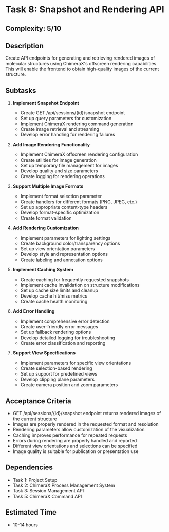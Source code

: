 # Task 8: Snapshot and Rendering API

## Complexity: 5/10

## Description
Create API endpoints for generating and retrieving rendered images of molecular structures using ChimeraX's offscreen rendering capabilities. This will enable the frontend to obtain high-quality images of the current structure.

## Subtasks

1. **Implement Snapshot Endpoint**
   - Create GET /api/sessions/{id}/snapshot endpoint
   - Set up query parameters for customization
   - Implement ChimeraX rendering command generation
   - Create image retrieval and streaming
   - Develop error handling for rendering failures

2. **Add Image Rendering Functionality**
   - Implement ChimeraX offscreen rendering configuration
   - Create utilities for image generation
   - Set up temporary file management for images
   - Develop quality and size parameters
   - Create logging for rendering operations

3. **Support Multiple Image Formats**
   - Implement format selection parameter
   - Create handlers for different formats (PNG, JPEG, etc.)
   - Set up appropriate content-type headers
   - Develop format-specific optimization
   - Create format validation

4. **Add Rendering Customization**
   - Implement parameters for lighting settings
   - Create background color/transparency options
   - Set up view orientation parameters
   - Develop style and representation options
   - Create labeling and annotation options

5. **Implement Caching System**
   - Create caching for frequently requested snapshots
   - Implement cache invalidation on structure modifications
   - Set up cache size limits and cleanup
   - Develop cache hit/miss metrics
   - Create cache health monitoring

6. **Add Error Handling**
   - Implement comprehensive error detection
   - Create user-friendly error messages
   - Set up fallback rendering options
   - Develop detailed logging for troubleshooting
   - Create error classification and reporting

7. **Support View Specifications**
   - Implement parameters for specific view orientations
   - Create selection-based rendering
   - Set up support for predefined views
   - Develop clipping plane parameters
   - Create camera position and zoom parameters

## Acceptance Criteria
- GET /api/sessions/{id}/snapshot endpoint returns rendered images of the current structure
- Images are properly rendered in the requested format and resolution
- Rendering parameters allow customization of the visualization
- Caching improves performance for repeated requests
- Errors during rendering are properly handled and reported
- Different view orientations and selections can be specified
- Image quality is suitable for publication or presentation use

## Dependencies
- Task 1: Project Setup
- Task 2: ChimeraX Process Management System
- Task 3: Session Management API
- Task 5: ChimeraX Command API

## Estimated Time
- 10-14 hours
